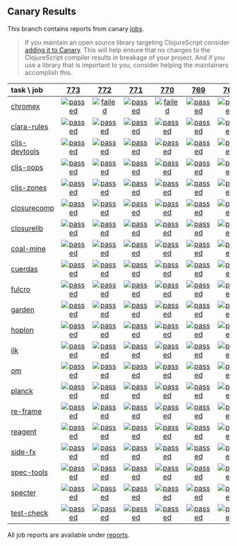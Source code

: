 ## Canary Results

This branch contains reports from canary [jobs](https://github.com/cljs-oss/canary/tree/jobs).

> If you maintain an open source library targeting ClojureScript consider [adding it to Canary](https://github.com/cljs-oss/canary/tree/master#how-to-participate). This will help ensure that no changes to the ClojureScript compiler results in breakage of your project. And if you use a library that is important to you, consider helping the maintainers accomplish this.

[//]: # (begin_overview_table)

| task \ job | <a href="reports/2019/01/15/job-000773-1.10.507-4d54c04" title="job #773 finished on 2019-01-15">773</a> | <a href="reports/2019/01/14/job-000772-1.10.507-4d54c04" title="job #772 finished on 2019-01-14">772</a> | <a href="reports/2019/01/13/job-000771-1.10.507-4d54c04" title="job #771 finished on 2019-01-13">771</a> | <a href="reports/2019/01/12/job-000770-1.10.507-4d54c04" title="job #770 finished on 2019-01-12">770</a> | <a href="reports/2019/01/11/job-000769-1.10.558-6a0074a" title="job #769 finished on 2019-01-11">769</a> | <a href="reports/2019/01/11/job-000768-1.10.507-4d54c04" title="job #768 finished on 2019-01-11">768</a> | <a href="reports/2019/01/10/job-000767-1.10.507-4d54c04" title="job #767 finished on 2019-01-10">767</a> | <a href="reports/2019/01/10/job-000766-1.10.558-58848a9" title="job #766 finished on 2019-01-10">766</a> | <a href="reports/2019/01/09/job-000765-1.10.469-4e1a5f8" title="job #765 finished on 2019-01-09">765</a> | <a href="reports/2019/01/09/job-000764-1.10.559-fa3082c" title="job #764 finished on 2019-01-09">764</a> |
| :--- | :---: | :---: | :---: | :---: | :---: | :---: | :---: | :---: | :---: | :---: |
| [chromex](https://github.com/binaryage/chromex) | <a href="reports/2019/01/15/job-000773-1.10.507-4d54c04#-chromex"><img title="passed" src="http://box.binaryage.com/s-passed.svg"><a> | <a href="reports/2019/01/14/job-000772-1.10.507-4d54c04#-chromex"><img title="failed" src="http://box.binaryage.com/s-failed.svg"><a> | <a href="reports/2019/01/13/job-000771-1.10.507-4d54c04#-chromex"><img title="passed" src="http://box.binaryage.com/s-passed.svg"><a> | <a href="reports/2019/01/12/job-000770-1.10.507-4d54c04#-chromex"><img title="failed" src="http://box.binaryage.com/s-failed.svg"><a> | <a href="reports/2019/01/11/job-000769-1.10.558-6a0074a#-chromex"><img title="passed" src="http://box.binaryage.com/s-passed.svg"><a> | <a href="reports/2019/01/11/job-000768-1.10.507-4d54c04#-chromex"><img title="passed" src="http://box.binaryage.com/s-passed.svg"><a> | <a href="reports/2019/01/10/job-000767-1.10.507-4d54c04#-chromex"><img title="passed" src="http://box.binaryage.com/s-passed.svg"><a> | <a href="reports/2019/01/10/job-000766-1.10.558-58848a9#-chromex"><img title="passed" src="http://box.binaryage.com/s-passed.svg"><a> | <a href="reports/2019/01/09/job-000765-1.10.469-4e1a5f8#-chromex"><img title="failed" src="http://box.binaryage.com/s-failed.svg"><a> | <a href="reports/2019/01/09/job-000764-1.10.559-fa3082c#-chromex"><img title="failed" src="http://box.binaryage.com/s-failed.svg"><a> |
| [clara-rules](https://github.com/cerner/clara-rules) | <a href="reports/2019/01/15/job-000773-1.10.507-4d54c04#-clara-rules"><img title="passed" src="http://box.binaryage.com/s-passed.svg"><a> | <a href="reports/2019/01/14/job-000772-1.10.507-4d54c04#-clara-rules"><img title="passed" src="http://box.binaryage.com/s-passed.svg"><a> | <a href="reports/2019/01/13/job-000771-1.10.507-4d54c04#-clara-rules"><img title="passed" src="http://box.binaryage.com/s-passed.svg"><a> | <a href="reports/2019/01/12/job-000770-1.10.507-4d54c04#-clara-rules"><img title="passed" src="http://box.binaryage.com/s-passed.svg"><a> | <a href="reports/2019/01/11/job-000769-1.10.558-6a0074a#-clara-rules"><img title="passed" src="http://box.binaryage.com/s-passed.svg"><a> | <a href="reports/2019/01/11/job-000768-1.10.507-4d54c04#-clara-rules"><img title="passed" src="http://box.binaryage.com/s-passed.svg"><a> | <a href="reports/2019/01/10/job-000767-1.10.507-4d54c04#-clara-rules"><img title="passed" src="http://box.binaryage.com/s-passed.svg"><a> | <a href="reports/2019/01/10/job-000766-1.10.558-58848a9#-clara-rules"><img title="passed" src="http://box.binaryage.com/s-passed.svg"><a> | <a href="reports/2019/01/09/job-000765-1.10.469-4e1a5f8#-clara-rules"><img title="passed" src="http://box.binaryage.com/s-passed.svg"><a> | <a href="reports/2019/01/09/job-000764-1.10.559-fa3082c#-clara-rules"><img title="passed" src="http://box.binaryage.com/s-passed.svg"><a> |
| [cljs-devtools](https://github.com/binaryage/cljs-devtools) | <a href="reports/2019/01/15/job-000773-1.10.507-4d54c04#-cljs-devtools"><img title="passed" src="http://box.binaryage.com/s-passed.svg"><a> | <a href="reports/2019/01/14/job-000772-1.10.507-4d54c04#-cljs-devtools"><img title="passed" src="http://box.binaryage.com/s-passed.svg"><a> | <a href="reports/2019/01/13/job-000771-1.10.507-4d54c04#-cljs-devtools"><img title="passed" src="http://box.binaryage.com/s-passed.svg"><a> | <a href="reports/2019/01/12/job-000770-1.10.507-4d54c04#-cljs-devtools"><img title="passed" src="http://box.binaryage.com/s-passed.svg"><a> | <a href="reports/2019/01/11/job-000769-1.10.558-6a0074a#-cljs-devtools"><img title="passed" src="http://box.binaryage.com/s-passed.svg"><a> | <a href="reports/2019/01/11/job-000768-1.10.507-4d54c04#-cljs-devtools"><img title="passed" src="http://box.binaryage.com/s-passed.svg"><a> | <a href="reports/2019/01/10/job-000767-1.10.507-4d54c04#-cljs-devtools"><img title="passed" src="http://box.binaryage.com/s-passed.svg"><a> | <a href="reports/2019/01/10/job-000766-1.10.558-58848a9#-cljs-devtools"><img title="passed" src="http://box.binaryage.com/s-passed.svg"><a> | <a href="reports/2019/01/09/job-000765-1.10.469-4e1a5f8#-cljs-devtools"><img title="passed" src="http://box.binaryage.com/s-passed.svg"><a> | <a href="reports/2019/01/09/job-000764-1.10.559-fa3082c#-cljs-devtools"><img title="passed" src="http://box.binaryage.com/s-passed.svg"><a> |
| [cljs-oops](https://github.com/binaryage/cljs-oops) | <a href="reports/2019/01/15/job-000773-1.10.507-4d54c04#-cljs-oops"><img title="passed" src="http://box.binaryage.com/s-passed.svg"><a> | <a href="reports/2019/01/14/job-000772-1.10.507-4d54c04#-cljs-oops"><img title="passed" src="http://box.binaryage.com/s-passed.svg"><a> | <a href="reports/2019/01/13/job-000771-1.10.507-4d54c04#-cljs-oops"><img title="passed" src="http://box.binaryage.com/s-passed.svg"><a> | <a href="reports/2019/01/12/job-000770-1.10.507-4d54c04#-cljs-oops"><img title="passed" src="http://box.binaryage.com/s-passed.svg"><a> | <a href="reports/2019/01/11/job-000769-1.10.558-6a0074a#-cljs-oops"><img title="passed" src="http://box.binaryage.com/s-passed.svg"><a> | <a href="reports/2019/01/11/job-000768-1.10.507-4d54c04#-cljs-oops"><img title="passed" src="http://box.binaryage.com/s-passed.svg"><a> | <a href="reports/2019/01/10/job-000767-1.10.507-4d54c04#-cljs-oops"><img title="passed" src="http://box.binaryage.com/s-passed.svg"><a> | <a href="reports/2019/01/10/job-000766-1.10.558-58848a9#-cljs-oops"><img title="passed" src="http://box.binaryage.com/s-passed.svg"><a> | <a href="reports/2019/01/09/job-000765-1.10.469-4e1a5f8#-cljs-oops"><img title="failed" src="http://box.binaryage.com/s-failed.svg"><a> | <a href="reports/2019/01/09/job-000764-1.10.559-fa3082c#-cljs-oops"><img title="failed" src="http://box.binaryage.com/s-failed.svg"><a> |
| [cljs-zones](https://github.com/binaryage/cljs-zones) | <a href="reports/2019/01/15/job-000773-1.10.507-4d54c04#-cljs-zones"><img title="passed" src="http://box.binaryage.com/s-passed.svg"><a> | <a href="reports/2019/01/14/job-000772-1.10.507-4d54c04#-cljs-zones"><img title="passed" src="http://box.binaryage.com/s-passed.svg"><a> | <a href="reports/2019/01/13/job-000771-1.10.507-4d54c04#-cljs-zones"><img title="passed" src="http://box.binaryage.com/s-passed.svg"><a> | <a href="reports/2019/01/12/job-000770-1.10.507-4d54c04#-cljs-zones"><img title="passed" src="http://box.binaryage.com/s-passed.svg"><a> | <a href="reports/2019/01/11/job-000769-1.10.558-6a0074a#-cljs-zones"><img title="passed" src="http://box.binaryage.com/s-passed.svg"><a> | <a href="reports/2019/01/11/job-000768-1.10.507-4d54c04#-cljs-zones"><img title="passed" src="http://box.binaryage.com/s-passed.svg"><a> | <a href="reports/2019/01/10/job-000767-1.10.507-4d54c04#-cljs-zones"><img title="passed" src="http://box.binaryage.com/s-passed.svg"><a> | <a href="reports/2019/01/10/job-000766-1.10.558-58848a9#-cljs-zones"><img title="passed" src="http://box.binaryage.com/s-passed.svg"><a> | <a href="reports/2019/01/09/job-000765-1.10.469-4e1a5f8#-cljs-zones"><img title="passed" src="http://box.binaryage.com/s-passed.svg"><a> | <a href="reports/2019/01/09/job-000764-1.10.559-fa3082c#-cljs-zones"><img title="passed" src="http://box.binaryage.com/s-passed.svg"><a> |
| [closurecomp](https://github.com/mfikes/closurecomp) | <a href="reports/2019/01/15/job-000773-1.10.507-4d54c04#-closurecomp"><img title="passed" src="http://box.binaryage.com/s-passed.svg"><a> | <a href="reports/2019/01/14/job-000772-1.10.507-4d54c04#-closurecomp"><img title="passed" src="http://box.binaryage.com/s-passed.svg"><a> | <a href="reports/2019/01/13/job-000771-1.10.507-4d54c04#-closurecomp"><img title="passed" src="http://box.binaryage.com/s-passed.svg"><a> | <a href="reports/2019/01/12/job-000770-1.10.507-4d54c04#-closurecomp"><img title="passed" src="http://box.binaryage.com/s-passed.svg"><a> | <a href="reports/2019/01/11/job-000769-1.10.558-6a0074a#-closurecomp"><img title="passed" src="http://box.binaryage.com/s-passed.svg"><a> | <a href="reports/2019/01/11/job-000768-1.10.507-4d54c04#-closurecomp"><img title="passed" src="http://box.binaryage.com/s-passed.svg"><a> | <a href="reports/2019/01/10/job-000767-1.10.507-4d54c04#-closurecomp"><img title="passed" src="http://box.binaryage.com/s-passed.svg"><a> | <a href="reports/2019/01/10/job-000766-1.10.558-58848a9#-closurecomp"><img title="passed" src="http://box.binaryage.com/s-passed.svg"><a> | <a href="reports/2019/01/09/job-000765-1.10.469-4e1a5f8#-closurecomp"><img title="failed" src="http://box.binaryage.com/s-failed.svg"><a> | <a href="reports/2019/01/09/job-000764-1.10.559-fa3082c#-closurecomp"><img title="passed" src="http://box.binaryage.com/s-passed.svg"><a> |
| [closurelib](https://github.com/mfikes/closurelib) | <a href="reports/2019/01/15/job-000773-1.10.507-4d54c04#-closurelib"><img title="passed" src="http://box.binaryage.com/s-passed.svg"><a> | <a href="reports/2019/01/14/job-000772-1.10.507-4d54c04#-closurelib"><img title="passed" src="http://box.binaryage.com/s-passed.svg"><a> | <a href="reports/2019/01/13/job-000771-1.10.507-4d54c04#-closurelib"><img title="passed" src="http://box.binaryage.com/s-passed.svg"><a> | <a href="reports/2019/01/12/job-000770-1.10.507-4d54c04#-closurelib"><img title="passed" src="http://box.binaryage.com/s-passed.svg"><a> | <a href="reports/2019/01/11/job-000769-1.10.558-6a0074a#-closurelib"><img title="passed" src="http://box.binaryage.com/s-passed.svg"><a> | <a href="reports/2019/01/11/job-000768-1.10.507-4d54c04#-closurelib"><img title="passed" src="http://box.binaryage.com/s-passed.svg"><a> | <a href="reports/2019/01/10/job-000767-1.10.507-4d54c04#-closurelib"><img title="passed" src="http://box.binaryage.com/s-passed.svg"><a> | <a href="reports/2019/01/10/job-000766-1.10.558-58848a9#-closurelib"><img title="passed" src="http://box.binaryage.com/s-passed.svg"><a> | <a href="reports/2019/01/09/job-000765-1.10.469-4e1a5f8#-closurelib"><img title="passed" src="http://box.binaryage.com/s-passed.svg"><a> | <a href="reports/2019/01/09/job-000764-1.10.559-fa3082c#-closurelib"><img title="passed" src="http://box.binaryage.com/s-passed.svg"><a> |
| [coal-mine](https://github.com/mfikes/coal-mine) | <a href="reports/2019/01/15/job-000773-1.10.507-4d54c04#-coal-mine"><img title="passed" src="http://box.binaryage.com/s-passed.svg"><a> | <a href="reports/2019/01/14/job-000772-1.10.507-4d54c04#-coal-mine"><img title="passed" src="http://box.binaryage.com/s-passed.svg"><a> | <a href="reports/2019/01/13/job-000771-1.10.507-4d54c04#-coal-mine"><img title="passed" src="http://box.binaryage.com/s-passed.svg"><a> | <a href="reports/2019/01/12/job-000770-1.10.507-4d54c04#-coal-mine"><img title="passed" src="http://box.binaryage.com/s-passed.svg"><a> | <a href="reports/2019/01/11/job-000769-1.10.558-6a0074a#-coal-mine"><img title="passed" src="http://box.binaryage.com/s-passed.svg"><a> | <a href="reports/2019/01/11/job-000768-1.10.507-4d54c04#-coal-mine"><img title="passed" src="http://box.binaryage.com/s-passed.svg"><a> | <a href="reports/2019/01/10/job-000767-1.10.507-4d54c04#-coal-mine"><img title="passed" src="http://box.binaryage.com/s-passed.svg"><a> | <a href="reports/2019/01/10/job-000766-1.10.558-58848a9#-coal-mine"><img title="passed" src="http://box.binaryage.com/s-passed.svg"><a> | <a href="reports/2019/01/09/job-000765-1.10.469-4e1a5f8#-coal-mine"><img title="failed" src="http://box.binaryage.com/s-failed.svg"><a> | <a href="reports/2019/01/09/job-000764-1.10.559-fa3082c#-coal-mine"><img title="passed" src="http://box.binaryage.com/s-passed.svg"><a> |
| [cuerdas](https://github.com/funcool/cuerdas) | <a href="reports/2019/01/15/job-000773-1.10.507-4d54c04#-cuerdas"><img title="passed" src="http://box.binaryage.com/s-passed.svg"><a> | <a href="reports/2019/01/14/job-000772-1.10.507-4d54c04#-cuerdas"><img title="passed" src="http://box.binaryage.com/s-passed.svg"><a> | <a href="reports/2019/01/13/job-000771-1.10.507-4d54c04#-cuerdas"><img title="passed" src="http://box.binaryage.com/s-passed.svg"><a> | <a href="reports/2019/01/12/job-000770-1.10.507-4d54c04#-cuerdas"><img title="passed" src="http://box.binaryage.com/s-passed.svg"><a> | <a href="reports/2019/01/11/job-000769-1.10.558-6a0074a#-cuerdas"><img title="passed" src="http://box.binaryage.com/s-passed.svg"><a> | <a href="reports/2019/01/11/job-000768-1.10.507-4d54c04#-cuerdas"><img title="passed" src="http://box.binaryage.com/s-passed.svg"><a> | <a href="reports/2019/01/10/job-000767-1.10.507-4d54c04#-cuerdas"><img title="passed" src="http://box.binaryage.com/s-passed.svg"><a> | <a href="reports/2019/01/10/job-000766-1.10.558-58848a9#-cuerdas"><img title="passed" src="http://box.binaryage.com/s-passed.svg"><a> | <a href="reports/2019/01/09/job-000765-1.10.469-4e1a5f8#-cuerdas"><img title="passed" src="http://box.binaryage.com/s-passed.svg"><a> | <a href="reports/2019/01/09/job-000764-1.10.559-fa3082c#-cuerdas"><img title="passed" src="http://box.binaryage.com/s-passed.svg"><a> |
| [fulcro](https://github.com/fulcrologic/fulcro) | <a href="reports/2019/01/15/job-000773-1.10.507-4d54c04#-fulcro"><img title="passed" src="http://box.binaryage.com/s-passed.svg"><a> | <a href="reports/2019/01/14/job-000772-1.10.507-4d54c04#-fulcro"><img title="passed" src="http://box.binaryage.com/s-passed.svg"><a> | <a href="reports/2019/01/13/job-000771-1.10.507-4d54c04#-fulcro"><img title="passed" src="http://box.binaryage.com/s-passed.svg"><a> | <a href="reports/2019/01/12/job-000770-1.10.507-4d54c04#-fulcro"><img title="passed" src="http://box.binaryage.com/s-passed.svg"><a> | <a href="reports/2019/01/11/job-000769-1.10.558-6a0074a#-fulcro"><img title="passed" src="http://box.binaryage.com/s-passed.svg"><a> | <a href="reports/2019/01/11/job-000768-1.10.507-4d54c04#-fulcro"><img title="passed" src="http://box.binaryage.com/s-passed.svg"><a> | <a href="reports/2019/01/10/job-000767-1.10.507-4d54c04#-fulcro"><img title="failed" src="http://box.binaryage.com/s-failed.svg"><a> | <a href="reports/2019/01/10/job-000766-1.10.558-58848a9#-fulcro"><img title="passed" src="http://box.binaryage.com/s-passed.svg"><a> | <a href="reports/2019/01/09/job-000765-1.10.469-4e1a5f8#-fulcro"><img title="failed" src="http://box.binaryage.com/s-failed.svg"><a> | <a href="reports/2019/01/09/job-000764-1.10.559-fa3082c#-fulcro"><img title="failed" src="http://box.binaryage.com/s-failed.svg"><a> |
| [garden](https://github.com/noprompt/garden) | <a href="reports/2019/01/15/job-000773-1.10.507-4d54c04#-garden"><img title="passed" src="http://box.binaryage.com/s-passed.svg"><a> | <a href="reports/2019/01/14/job-000772-1.10.507-4d54c04#-garden"><img title="passed" src="http://box.binaryage.com/s-passed.svg"><a> | <a href="reports/2019/01/13/job-000771-1.10.507-4d54c04#-garden"><img title="passed" src="http://box.binaryage.com/s-passed.svg"><a> | <a href="reports/2019/01/12/job-000770-1.10.507-4d54c04#-garden"><img title="passed" src="http://box.binaryage.com/s-passed.svg"><a> | <a href="reports/2019/01/11/job-000769-1.10.558-6a0074a#-garden"><img title="passed" src="http://box.binaryage.com/s-passed.svg"><a> | <a href="reports/2019/01/11/job-000768-1.10.507-4d54c04#-garden"><img title="passed" src="http://box.binaryage.com/s-passed.svg"><a> | <a href="reports/2019/01/10/job-000767-1.10.507-4d54c04#-garden"><img title="passed" src="http://box.binaryage.com/s-passed.svg"><a> | <a href="reports/2019/01/10/job-000766-1.10.558-58848a9#-garden"><img title="passed" src="http://box.binaryage.com/s-passed.svg"><a> | <a href="reports/2019/01/09/job-000765-1.10.469-4e1a5f8#-garden"><img title="passed" src="http://box.binaryage.com/s-passed.svg"><a> | <a href="reports/2019/01/09/job-000764-1.10.559-fa3082c#-garden"><img title="passed" src="http://box.binaryage.com/s-passed.svg"><a> |
| [hoplon](https://github.com/hoplon/hoplon) | <a href="reports/2019/01/15/job-000773-1.10.507-4d54c04#-hoplon"><img title="passed" src="http://box.binaryage.com/s-passed.svg"><a> | <a href="reports/2019/01/14/job-000772-1.10.507-4d54c04#-hoplon"><img title="passed" src="http://box.binaryage.com/s-passed.svg"><a> | <a href="reports/2019/01/13/job-000771-1.10.507-4d54c04#-hoplon"><img title="passed" src="http://box.binaryage.com/s-passed.svg"><a> | <a href="reports/2019/01/12/job-000770-1.10.507-4d54c04#-hoplon"><img title="passed" src="http://box.binaryage.com/s-passed.svg"><a> | <a href="reports/2019/01/11/job-000769-1.10.558-6a0074a#-hoplon"><img title="passed" src="http://box.binaryage.com/s-passed.svg"><a> | <a href="reports/2019/01/11/job-000768-1.10.507-4d54c04#-hoplon"><img title="passed" src="http://box.binaryage.com/s-passed.svg"><a> | <a href="reports/2019/01/10/job-000767-1.10.507-4d54c04#-hoplon"><img title="passed" src="http://box.binaryage.com/s-passed.svg"><a> | <a href="reports/2019/01/10/job-000766-1.10.558-58848a9#-hoplon"><img title="passed" src="http://box.binaryage.com/s-passed.svg"><a> | <a href="reports/2019/01/09/job-000765-1.10.469-4e1a5f8#-hoplon"><img title="failed" src="http://box.binaryage.com/s-failed.svg"><a> | <a href="reports/2019/01/09/job-000764-1.10.559-fa3082c#-hoplon"><img title="failed" src="http://box.binaryage.com/s-failed.svg"><a> |
| [ilk](https://github.com/mfikes/ilk) | <a href="reports/2019/01/15/job-000773-1.10.507-4d54c04#-ilk"><img title="passed" src="http://box.binaryage.com/s-passed.svg"><a> | <a href="reports/2019/01/14/job-000772-1.10.507-4d54c04#-ilk"><img title="passed" src="http://box.binaryage.com/s-passed.svg"><a> | <a href="reports/2019/01/13/job-000771-1.10.507-4d54c04#-ilk"><img title="passed" src="http://box.binaryage.com/s-passed.svg"><a> | <a href="reports/2019/01/12/job-000770-1.10.507-4d54c04#-ilk"><img title="passed" src="http://box.binaryage.com/s-passed.svg"><a> | <a href="reports/2019/01/11/job-000769-1.10.558-6a0074a#-ilk"><img title="passed" src="http://box.binaryage.com/s-passed.svg"><a> | <a href="reports/2019/01/11/job-000768-1.10.507-4d54c04#-ilk"><img title="passed" src="http://box.binaryage.com/s-passed.svg"><a> | <a href="reports/2019/01/10/job-000767-1.10.507-4d54c04#-ilk"><img title="passed" src="http://box.binaryage.com/s-passed.svg"><a> | <a href="reports/2019/01/10/job-000766-1.10.558-58848a9#-ilk"><img title="passed" src="http://box.binaryage.com/s-passed.svg"><a> | <a href="reports/2019/01/09/job-000765-1.10.469-4e1a5f8#-ilk"><img title="failed" src="http://box.binaryage.com/s-failed.svg"><a> | <a href="reports/2019/01/09/job-000764-1.10.559-fa3082c#-ilk"><img title="passed" src="http://box.binaryage.com/s-passed.svg"><a> |
| [om](https://github.com/omcljs/om) | <a href="reports/2019/01/15/job-000773-1.10.507-4d54c04#-om"><img title="passed" src="http://box.binaryage.com/s-passed.svg"><a> | <a href="reports/2019/01/14/job-000772-1.10.507-4d54c04#-om"><img title="passed" src="http://box.binaryage.com/s-passed.svg"><a> | <a href="reports/2019/01/13/job-000771-1.10.507-4d54c04#-om"><img title="passed" src="http://box.binaryage.com/s-passed.svg"><a> | <a href="reports/2019/01/12/job-000770-1.10.507-4d54c04#-om"><img title="passed" src="http://box.binaryage.com/s-passed.svg"><a> | <a href="reports/2019/01/11/job-000769-1.10.558-6a0074a#-om"><img title="passed" src="http://box.binaryage.com/s-passed.svg"><a> | <a href="reports/2019/01/11/job-000768-1.10.507-4d54c04#-om"><img title="passed" src="http://box.binaryage.com/s-passed.svg"><a> | <a href="reports/2019/01/10/job-000767-1.10.507-4d54c04#-om"><img title="passed" src="http://box.binaryage.com/s-passed.svg"><a> | <a href="reports/2019/01/10/job-000766-1.10.558-58848a9#-om"><img title="passed" src="http://box.binaryage.com/s-passed.svg"><a> | <a href="reports/2019/01/09/job-000765-1.10.469-4e1a5f8#-om"><img title="passed" src="http://box.binaryage.com/s-passed.svg"><a> | <a href="reports/2019/01/09/job-000764-1.10.559-fa3082c#-om"><img title="passed" src="http://box.binaryage.com/s-passed.svg"><a> |
| [planck](https://github.com/planck-repl/planck) | <a href="reports/2019/01/15/job-000773-1.10.507-4d54c04#-planck"><img title="passed" src="http://box.binaryage.com/s-passed.svg"><a> | <a href="reports/2019/01/14/job-000772-1.10.507-4d54c04#-planck"><img title="passed" src="http://box.binaryage.com/s-passed.svg"><a> | <a href="reports/2019/01/13/job-000771-1.10.507-4d54c04#-planck"><img title="passed" src="http://box.binaryage.com/s-passed.svg"><a> | <a href="reports/2019/01/12/job-000770-1.10.507-4d54c04#-planck"><img title="passed" src="http://box.binaryage.com/s-passed.svg"><a> | <a href="reports/2019/01/11/job-000769-1.10.558-6a0074a#-planck"><img title="passed" src="http://box.binaryage.com/s-passed.svg"><a> | <a href="reports/2019/01/11/job-000768-1.10.507-4d54c04#-planck"><img title="passed" src="http://box.binaryage.com/s-passed.svg"><a> | <a href="reports/2019/01/10/job-000767-1.10.507-4d54c04#-planck"><img title="passed" src="http://box.binaryage.com/s-passed.svg"><a> | <a href="reports/2019/01/10/job-000766-1.10.558-58848a9#-planck"><img title="passed" src="http://box.binaryage.com/s-passed.svg"><a> | <a href="reports/2019/01/09/job-000765-1.10.469-4e1a5f8#-planck"><img title="failed" src="http://box.binaryage.com/s-failed.svg"><a> | <a href="reports/2019/01/09/job-000764-1.10.559-fa3082c#-planck"><img title="passed" src="http://box.binaryage.com/s-passed.svg"><a> |
| [re-frame](https://github.com/Day8/re-frame) | <a href="reports/2019/01/15/job-000773-1.10.507-4d54c04#-re-frame"><img title="passed" src="http://box.binaryage.com/s-passed.svg"><a> | <a href="reports/2019/01/14/job-000772-1.10.507-4d54c04#-re-frame"><img title="passed" src="http://box.binaryage.com/s-passed.svg"><a> | <a href="reports/2019/01/13/job-000771-1.10.507-4d54c04#-re-frame"><img title="passed" src="http://box.binaryage.com/s-passed.svg"><a> | <a href="reports/2019/01/12/job-000770-1.10.507-4d54c04#-re-frame"><img title="passed" src="http://box.binaryage.com/s-passed.svg"><a> | <a href="reports/2019/01/11/job-000769-1.10.558-6a0074a#-re-frame"><img title="passed" src="http://box.binaryage.com/s-passed.svg"><a> | <a href="reports/2019/01/11/job-000768-1.10.507-4d54c04#-re-frame"><img title="passed" src="http://box.binaryage.com/s-passed.svg"><a> | <a href="reports/2019/01/10/job-000767-1.10.507-4d54c04#-re-frame"><img title="passed" src="http://box.binaryage.com/s-passed.svg"><a> | <a href="reports/2019/01/10/job-000766-1.10.558-58848a9#-re-frame"><img title="passed" src="http://box.binaryage.com/s-passed.svg"><a> | <a href="reports/2019/01/09/job-000765-1.10.469-4e1a5f8#-re-frame"><img title="passed" src="http://box.binaryage.com/s-passed.svg"><a> | <a href="reports/2019/01/09/job-000764-1.10.559-fa3082c#-re-frame"><img title="passed" src="http://box.binaryage.com/s-passed.svg"><a> |
| [reagent](https://github.com/reagent-project/reagent) | <a href="reports/2019/01/15/job-000773-1.10.507-4d54c04#-reagent"><img title="passed" src="http://box.binaryage.com/s-passed.svg"><a> | <a href="reports/2019/01/14/job-000772-1.10.507-4d54c04#-reagent"><img title="passed" src="http://box.binaryage.com/s-passed.svg"><a> | <a href="reports/2019/01/13/job-000771-1.10.507-4d54c04#-reagent"><img title="passed" src="http://box.binaryage.com/s-passed.svg"><a> | <a href="reports/2019/01/12/job-000770-1.10.507-4d54c04#-reagent"><img title="passed" src="http://box.binaryage.com/s-passed.svg"><a> | <a href="reports/2019/01/11/job-000769-1.10.558-6a0074a#-reagent"><img title="passed" src="http://box.binaryage.com/s-passed.svg"><a> | <a href="reports/2019/01/11/job-000768-1.10.507-4d54c04#-reagent"><img title="passed" src="http://box.binaryage.com/s-passed.svg"><a> | <a href="reports/2019/01/10/job-000767-1.10.507-4d54c04#-reagent"><img title="passed" src="http://box.binaryage.com/s-passed.svg"><a> | <a href="reports/2019/01/10/job-000766-1.10.558-58848a9#-reagent"><img title="passed" src="http://box.binaryage.com/s-passed.svg"><a> | <a href="reports/2019/01/09/job-000765-1.10.469-4e1a5f8#-reagent"><img title="passed" src="http://box.binaryage.com/s-passed.svg"><a> | <a href="reports/2019/01/09/job-000764-1.10.559-fa3082c#-reagent"><img title="passed" src="http://box.binaryage.com/s-passed.svg"><a> |
| [side-fx](https://github.com/cljsrn/side-fx) | <a href="reports/2019/01/15/job-000773-1.10.507-4d54c04#-side-fx"><img title="passed" src="http://box.binaryage.com/s-passed.svg"><a> | <a href="reports/2019/01/14/job-000772-1.10.507-4d54c04#-side-fx"><img title="passed" src="http://box.binaryage.com/s-passed.svg"><a> | <a href="reports/2019/01/13/job-000771-1.10.507-4d54c04#-side-fx"><img title="passed" src="http://box.binaryage.com/s-passed.svg"><a> | <a href="reports/2019/01/12/job-000770-1.10.507-4d54c04#-side-fx"><img title="passed" src="http://box.binaryage.com/s-passed.svg"><a> | <a href="reports/2019/01/11/job-000769-1.10.558-6a0074a#-side-fx"><img title="passed" src="http://box.binaryage.com/s-passed.svg"><a> | <a href="reports/2019/01/11/job-000768-1.10.507-4d54c04#-side-fx"><img title="passed" src="http://box.binaryage.com/s-passed.svg"><a> | <a href="reports/2019/01/10/job-000767-1.10.507-4d54c04#-side-fx"><img title="passed" src="http://box.binaryage.com/s-passed.svg"><a> | <a href="reports/2019/01/10/job-000766-1.10.558-58848a9#-side-fx"><img title="passed" src="http://box.binaryage.com/s-passed.svg"><a> | <a href="reports/2019/01/09/job-000765-1.10.469-4e1a5f8#-side-fx"><img title="passed" src="http://box.binaryage.com/s-passed.svg"><a> | <a href="reports/2019/01/09/job-000764-1.10.559-fa3082c#-side-fx"><img title="passed" src="http://box.binaryage.com/s-passed.svg"><a> |
| [spec-tools](https://github.com/metosin/spec-tools) | <a href="reports/2019/01/15/job-000773-1.10.507-4d54c04#-spec-tools"><img title="passed" src="http://box.binaryage.com/s-passed.svg"><a> | <a href="reports/2019/01/14/job-000772-1.10.507-4d54c04#-spec-tools"><img title="passed" src="http://box.binaryage.com/s-passed.svg"><a> | <a href="reports/2019/01/13/job-000771-1.10.507-4d54c04#-spec-tools"><img title="passed" src="http://box.binaryage.com/s-passed.svg"><a> | <a href="reports/2019/01/12/job-000770-1.10.507-4d54c04#-spec-tools"><img title="passed" src="http://box.binaryage.com/s-passed.svg"><a> | <a href="reports/2019/01/11/job-000769-1.10.558-6a0074a#-spec-tools"><img title="passed" src="http://box.binaryage.com/s-passed.svg"><a> | <a href="reports/2019/01/11/job-000768-1.10.507-4d54c04#-spec-tools"><img title="passed" src="http://box.binaryage.com/s-passed.svg"><a> | <a href="reports/2019/01/10/job-000767-1.10.507-4d54c04#-spec-tools"><img title="passed" src="http://box.binaryage.com/s-passed.svg"><a> | <a href="reports/2019/01/10/job-000766-1.10.558-58848a9#-spec-tools"><img title="passed" src="http://box.binaryage.com/s-passed.svg"><a> | <a href="reports/2019/01/09/job-000765-1.10.469-4e1a5f8#-spec-tools"><img title="failed" src="http://box.binaryage.com/s-failed.svg"><a> | <a href="reports/2019/01/09/job-000764-1.10.559-fa3082c#-spec-tools"><img title="failed" src="http://box.binaryage.com/s-failed.svg"><a> |
| [specter](https://github.com/nathanmarz/specter) | <a href="reports/2019/01/15/job-000773-1.10.507-4d54c04#-specter"><img title="passed" src="http://box.binaryage.com/s-passed.svg"><a> | <a href="reports/2019/01/14/job-000772-1.10.507-4d54c04#-specter"><img title="passed" src="http://box.binaryage.com/s-passed.svg"><a> | <a href="reports/2019/01/13/job-000771-1.10.507-4d54c04#-specter"><img title="passed" src="http://box.binaryage.com/s-passed.svg"><a> | <a href="reports/2019/01/12/job-000770-1.10.507-4d54c04#-specter"><img title="passed" src="http://box.binaryage.com/s-passed.svg"><a> | <a href="reports/2019/01/11/job-000769-1.10.558-6a0074a#-specter"><img title="passed" src="http://box.binaryage.com/s-passed.svg"><a> | <a href="reports/2019/01/11/job-000768-1.10.507-4d54c04#-specter"><img title="passed" src="http://box.binaryage.com/s-passed.svg"><a> | <a href="reports/2019/01/10/job-000767-1.10.507-4d54c04#-specter"><img title="passed" src="http://box.binaryage.com/s-passed.svg"><a> | <a href="reports/2019/01/10/job-000766-1.10.558-58848a9#-specter"><img title="passed" src="http://box.binaryage.com/s-passed.svg"><a> | <a href="reports/2019/01/09/job-000765-1.10.469-4e1a5f8#-specter"><img title="passed" src="http://box.binaryage.com/s-passed.svg"><a> | <a href="reports/2019/01/09/job-000764-1.10.559-fa3082c#-specter"><img title="passed" src="http://box.binaryage.com/s-passed.svg"><a> |
| [test-check](https://github.com/clojure/test.check) | <a href="reports/2019/01/15/job-000773-1.10.507-4d54c04#-test-check"><img title="passed" src="http://box.binaryage.com/s-passed.svg"><a> | <a href="reports/2019/01/14/job-000772-1.10.507-4d54c04#-test-check"><img title="passed" src="http://box.binaryage.com/s-passed.svg"><a> | <a href="reports/2019/01/13/job-000771-1.10.507-4d54c04#-test-check"><img title="passed" src="http://box.binaryage.com/s-passed.svg"><a> | <a href="reports/2019/01/12/job-000770-1.10.507-4d54c04#-test-check"><img title="passed" src="http://box.binaryage.com/s-passed.svg"><a> | <a href="reports/2019/01/11/job-000769-1.10.558-6a0074a#-test-check"><img title="passed" src="http://box.binaryage.com/s-passed.svg"><a> | <a href="reports/2019/01/11/job-000768-1.10.507-4d54c04#-test-check"><img title="passed" src="http://box.binaryage.com/s-passed.svg"><a> | <a href="reports/2019/01/10/job-000767-1.10.507-4d54c04#-test-check"><img title="passed" src="http://box.binaryage.com/s-passed.svg"><a> | <a href="reports/2019/01/10/job-000766-1.10.558-58848a9#-test-check"><img title="passed" src="http://box.binaryage.com/s-passed.svg"><a> | <a href="reports/2019/01/09/job-000765-1.10.469-4e1a5f8#-test-check"><img title="passed" src="http://box.binaryage.com/s-passed.svg"><a> | <a href="reports/2019/01/09/job-000764-1.10.559-fa3082c#-test-check"><img title="passed" src="http://box.binaryage.com/s-passed.svg"><a> |

[//]: # (end_overview_table)

All job reports are available under [reports](reports).
